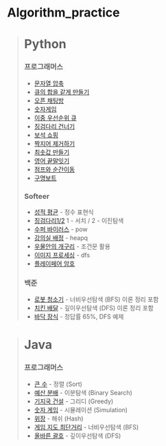 # Algorithm_practice

> # Python
> ### **프로그래머스**
>- [문자열 압축](https://github.com/PLAYseung/Algorithm_practice/tree/main/sameQue)
>- [큐의 합을 같게 만들기](https://github.com/PLAYseung/Algorithm_practice/tree/main/zipString)
>- [오픈 채팅방](https://github.com/PLAYseung/Algorithm_practice/tree/main/openChat)
>- [숫자게임](https://github.com/PLAYseung/Algorithm_practice/tree/main/numberGame)
>- [이중 우선순위 큐](/heapSort/)
>- [징검다리 건너기](/steppingStone/)
>- [보석 쇼핑](/shoppingJewel/)
>- [짝지어 제거하기](/deletePare/)
>- [최솟값 만들기](/meanValue/)
>- [영어 끝말잇기](/engTail/)
>- [점프와 순간이동](/jumpAndWorp/)
>- [구명보트](/lifeboat/)
> ### **Softeer**
>- [성적 평균](/avgScore/) - 정수 표현식
>- [징검다리1/2](/newSteppingStone/) 1 - 서치 / 2 - 이진탐색
>- [수퍼 바이러스](/superVirus/) - pow 
>- [강의실 배정](/assignClass/) - heapq
>- [우물안의 개구리](/wellFrog/) - 조건문 활용
>- [이미지 프로세싱](/imgProcessing/) - dfs
>- [플레이페어 암호](/playPare/)
> ### 백준
>- [로봇 청소기](/robotClearner/) - 너비우선탐색 (BFS) 이론 정리 포함
>- [치킨 배달](/dilverChicken/) - 깊이우선탐색 (DFS) 이론 정리 포함
>- [바닥 장식](/floorTile/) - 정답률 65%, DFS 예제


># Java
> ### **프로그래머스**
>- [큰 수](/bigNumber/) - 정렬 (Sort)
>- [예산 분배](/budget/) - 이분탐색 (Binary Search)
>- [기지국 건설](/build_baseStation/) - 그리디 (Greedy)
>- [숫자 게임](/numberGame_java/) - 시뮬레이션 (Simulation)
>- [위장](/Spy/) - 해쉬 (Hash)
>- [게임 지도 최단거리](/GameMap/) - 너비우선탐색 (BFS)
>- [올바른 괄호](/correctBracket/) - 깊이우선탐색 (DFS)

